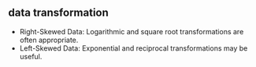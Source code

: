 ## data transformation
* Right-Skewed Data: Logarithmic and square root transformations are often appropriate.
* Left-Skewed Data: Exponential and reciprocal transformations may be useful.
